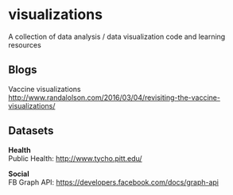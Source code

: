 # visualizations
A collection of data analysis / data visualization code and learning resources   

## Blogs   
Vaccine visualizations   
http://www.randalolson.com/2016/03/04/revisiting-the-vaccine-visualizations/   

## Datasets
**Health**   
Public Health: http://www.tycho.pitt.edu/   

**Social**   
FB Graph API: https://developers.facebook.com/docs/graph-api
